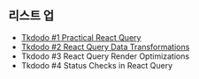 ## 리스트 업

- [Tkdodo #1 Practical React Query](https://github.com/taeyoungs/Goals/blob/main/react-query/Tkdodo_%231_Practical_React_Query.md)
- [Tkdodo #2 React Query Data Transformations](https://github.com/taeyoungs/Goals/blob/main/react-query/Tkdodo_%232_React_Query_Data_Transformations.md)
- Tkdodo #3 React Query Render Optimizations
- Tkdodo #4 Status Checks in React Query
